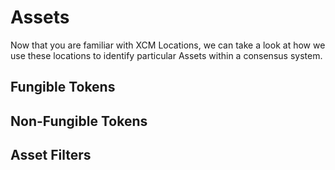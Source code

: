 # Assets

Now that you are familiar with XCM Locations, we can take a look at how we use these locations to identify particular Assets within a consensus system.

## Fungible Tokens

## Non-Fungible Tokens

## Asset Filters
